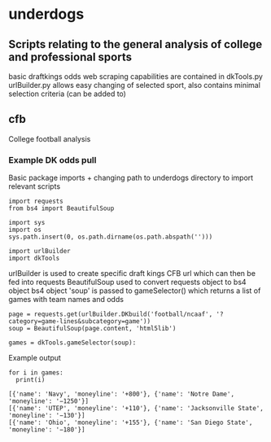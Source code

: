 # underdogs
## Scripts relating to the general analysis of college and professional sports
basic draftkings odds web scraping capabilities are contained in dkTools.py <br>
urlBuilder.py allows easy changing of selected sport, also contains minimal selection criteria (can be added to)

## cfb
College football analysis
### Example DK odds pull
Basic package imports + changing path to underdogs directory to import relevant scripts
```
import requests
from bs4 import BeautifulSoup

import sys
import os
sys.path.insert(0, os.path.dirname(os.path.abspath('')))

import urlBuilder
import dkTools
```
urlBuilder is used to create specific draft kings CFB url which can then be fed into requests
BeautifulSoup used to convert requests object to bs4 object
bs4 object 'soup' is passed to gameSelector() which returns a list of games with team names and odds
```
page = requests.get(urlBuilder.DKbuild('football/ncaaf', '?category=game-lines&subcategory=game'))
soup = BeautifulSoup(page.content, 'html5lib')

games = dkTools.gameSelector(soup):
```
Example output
```
for i in games:
  print(i)

[{'name': 'Navy', 'moneyline': '+800'}, {'name': 'Notre Dame', 'moneyline': '−1250'}]
[{'name': 'UTEP', 'moneyline': '+110'}, {'name': 'Jacksonville State', 'moneyline': '−130'}]
[{'name': 'Ohio', 'moneyline': '+155'}, {'name': 'San Diego State', 'moneyline': '−180'}]
```

